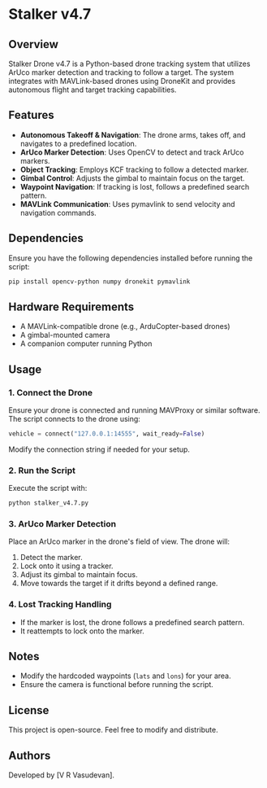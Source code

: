 # Stalker v4.7

## Overview

Stalker Drone v4.7 is a Python-based drone tracking system that utilizes ArUco marker detection and tracking to follow a target. The system integrates with MAVLink-based drones using DroneKit and provides autonomous flight and target tracking capabilities.

## Features

- **Autonomous Takeoff & Navigation**: The drone arms, takes off, and navigates to a predefined location.
- **ArUco Marker Detection**: Uses OpenCV to detect and track ArUco markers.
- **Object Tracking**: Employs KCF tracking to follow a detected marker.
- **Gimbal Control**: Adjusts the gimbal to maintain focus on the target.
- **Waypoint Navigation**: If tracking is lost, follows a predefined search pattern.
- **MAVLink Communication**: Uses pymavlink to send velocity and navigation commands.

## Dependencies

Ensure you have the following dependencies installed before running the script:

```bash
pip install opencv-python numpy dronekit pymavlink
```

## Hardware Requirements

- A MAVLink-compatible drone (e.g., ArduCopter-based drones)
- A gimbal-mounted camera
- A companion computer running Python

## Usage

### 1. Connect the Drone

Ensure your drone is connected and running MAVProxy or similar software. The script connects to the drone using:

```python
vehicle = connect("127.0.0.1:14555", wait_ready=False)
```

Modify the connection string if needed for your setup.

### 2. Run the Script

Execute the script with:

```bash
python stalker_v4.7.py
```

### 3. ArUco Marker Detection

Place an ArUco marker in the drone's field of view. The drone will:

1. Detect the marker.
2. Lock onto it using a tracker.
3. Adjust its gimbal to maintain focus.
4. Move towards the target if it drifts beyond a defined range.

### 4. Lost Tracking Handling

- If the marker is lost, the drone follows a predefined search pattern.
- It reattempts to lock onto the marker.

## Notes

- Modify the hardcoded waypoints (`lats` and `lons`) for your area.
- Ensure the camera is functional before running the script.

## License

This project is open-source. Feel free to modify and distribute.

## Authors

Developed by [V R Vasudevan].


